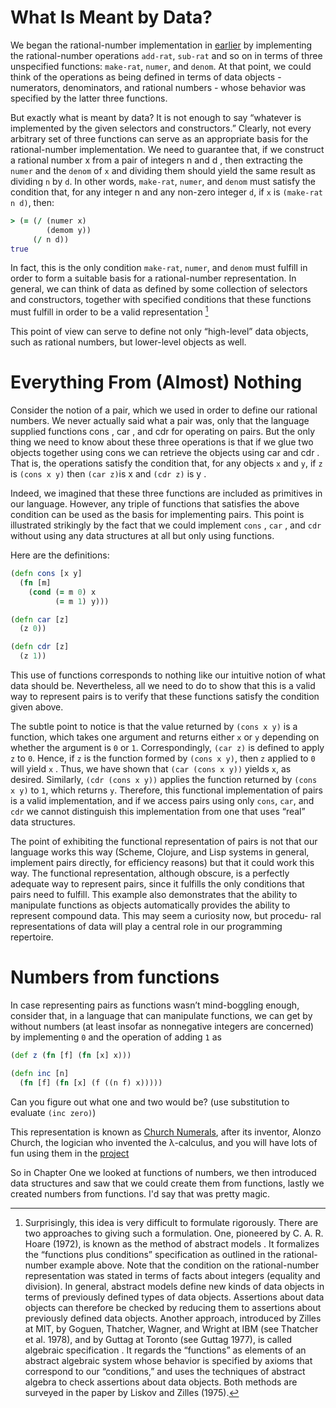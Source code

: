# What Is Meant by Data?

We began the rational-number implementation in
[earlier](/section/2-data-abstraction) by implementing the
rational-number operations `add-rat`, `sub-rat` and so on in terms of
three unspecified functions: `make-rat`, `numer`, and `denom`.  At
that point, we could think of the operations as being defined in terms
of data objects - numerators, denominators, and rational numbers -
whose behavior was specified by the latter three functions.

But exactly what is meant by data? It is not enough to say “whatever
is implemented by the given selectors and constructors.” Clearly, not
every arbitrary set of three functions can serve as an appropriate
basis for the rational-number implementation. We need to guarantee
that, if we construct a rational number x from a pair of integers n
and d , then extracting the `numer` and the `denom` of `x` and
dividing them should yield the same result as dividing `n` by `d`. In
other words, `make-rat`, `numer`, and `denom` must satisfy the
condition that, for any integer n and any non-zero integer `d`, if `x`
is `(make-rat n d)`, then:

```clojure
> (= (/ (numer x)
        (demom y))
     (/ n d))
true
```

In fact, this is the only condition `make-rat`, `numer`, and `denom`
must fulfill in order to form a suitable basis for a rational-number
representation.  In general, we can think of data as defined by some
collection of selectors and constructors, together with specified
conditions that these functions must fulfill in order to be a valid
representation [^1]

[^1]: Surprisingly, this idea is very difficult to formulate
    rigorously. There are two approaches to giving such a formulation. One,
    pioneered by C. A. R. Hoare (1972), is known as the method of abstract
    models . It formalizes the “functions plus conditions” specification
    as outlined in the rational-number example above. Note that the
    condition on the rational-number representation was stated in terms of
    facts about integers (equality and division). In general, abstract
    models define new kinds of data objects in terms of previously defined
    types of data objects. Assertions about data objects can therefore be
    checked by reducing them to assertions about previously defined data
    objects. Another approach, introduced by Zilles at MIT, by Goguen,
    Thatcher, Wagner, and Wright at IBM (see Thatcher et al. 1978), and by
    Guttag at Toronto (see Guttag 1977), is called algebraic specification
    . It regards the “functions” as elements of an abstract algebraic
    system whose behavior is specified by axioms that correspond to our
    “conditions,” and uses the techniques of abstract algebra to check
    assertions about data objects. Both methods are surveyed in the paper
    by Liskov and Zilles (1975).

This point of view can serve to define not only “high-level” data
objects, such as rational numbers, but lower-level objects as
well.

# Everything From (Almost) Nothing

Consider the notion of a pair, which we used in order to define our
rational numbers. We never actually said what a pair was, only that
the language supplied functions cons , car , and cdr for operating on
pairs. But the only thing we need to know about these three operations
is that if we glue two objects together using cons we can retrieve the
objects using car and cdr . That is, the operations satisfy the
condition that, for any objects `x` and `y`, if `z` is `(cons x y)`
then `(car z)`is x and `(cdr z)` is y .

Indeed, we imagined that these three functions are included as
primitives in our language. However, any triple of functions that
satisfies the above condition can be used as the basis for
implementing pairs.  This point is illustrated strikingly by the fact
that we could implement `cons` , `car` , and `cdr` without using any
data structures at all but only using functions.

Here are the definitions:

```clojure
(defn cons [x y]
  (fn [m]
    (cond (= m 0) x
          (= m 1) y)))

(defn car [z]
  (z 0))

(defn cdr [z]
  (z 1))
```

This use of functions corresponds to nothing like our intuitive
notion of what data should be. Nevertheless, all we need to do to show
that this is a valid way to represent pairs is to verify that these
functions satisfy the condition given above.

The subtle point to notice is that the value returned by `(cons x y)`
is a function, which takes one argument and returns either `x` or `y`
depending on whether the argument is `0` or `1`. Correspondingly,
`(car z)` is defined to apply `z` to `0`. Hence, if `z` is the
function formed by `(cons x y)`, then `z` applied to `0` will yield
`x` . Thus, we have shown that `(car (cons x y))` yields `x`, as
desired. Similarly, `(cdr (cons x y))` applies the function returned
by `(cons x y)` to `1`, which returns `y`. Therefore, this functional
implementation of pairs is a valid implementation, and if we access
pairs using only `cons`, `car`, and `cdr` we cannot distinguish this
implementation from one that uses “real” data structures.

The point of exhibiting the functional representation of pairs is not
that our language works this way (Scheme, Clojure, and Lisp systems in
general, implement pairs directly, for efficiency reasons) but that it
could work this way. The functional representation, although obscure,
is a perfectly adequate way to represent pairs, since it fulfills the
only conditions that pairs need to fulfill. This example also
demonstrates that the ability to manipulate functions as objects
automatically provides the ability to represent compound data. This
may seem a curiosity now, but procedu- ral representations of data
will play a central role in our programming repertoire.

# Numbers from functions

In case representing pairs as functions wasn’t mind-boggling enough,
consider that, in a language that can manipulate functions, we can get
by without numbers (at least insofar as nonnegative integers are
concerned) by implementing `0` and the operation of adding `1` as

```clojure
(def z (fn [f] (fn [x] x)))

(defn inc [n]
  (fn [f] (fn [x] (f ((n f) x)))))
```

Can you figure out what one and two would be?  (use substitution to
evaluate `(inc zero)`)

This representation is known as
[Church Numerals](https://en.wikipedia.org/wiki/Church_encoding#Church_numerals),
after its inventor, Alonzo Church, the logician who invented the
λ-calculus, and you will have lots of fun using them in the
[project](/project-numbers)

So in Chapter One we looked at functions of numbers, we then
introduced data structures and saw that we could create them from
functions, lastly we created numbers from functions. I'd say that was
pretty magic.
